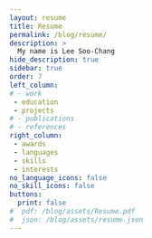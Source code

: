 ```yaml
---
layout: resume
title: Resume
permalink: /blog/resume/
description: >
  My name is Lee Soo-Chang
hide_description: true
sidebar: true
order: 7
left_column:
# - work
 - education
 - projects
# - publications
# - references
right_column:
 - awards
 - languages
 - skills
 - interests
no_language_icons: false
no_skill_icons: false
buttons:
  print: false
#  pdf: /blog/assets/Resume.pdf
#  json: /blog/assets/resume.json
---
```

